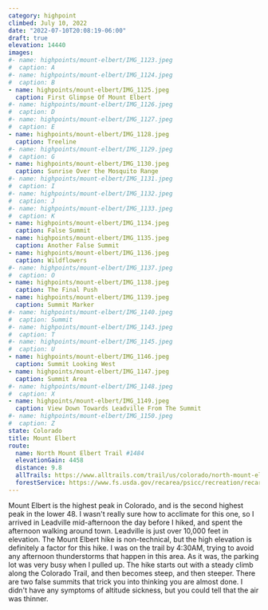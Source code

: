 ```yaml
---
category: highpoint
climbed: July 10, 2022
date: "2022-07-10T20:08:19-06:00"
draft: true
elevation: 14440
images:
#- name: highpoints/mount-elbert/IMG_1123.jpeg
#  caption: A
#- name: highpoints/mount-elbert/IMG_1124.jpeg
#  caption: B
- name: highpoints/mount-elbert/IMG_1125.jpeg
  caption: First Glimpse Of Mount Elbert
#- name: highpoints/mount-elbert/IMG_1126.jpeg
#  caption: D
#- name: highpoints/mount-elbert/IMG_1127.jpeg
#  caption: E
- name: highpoints/mount-elbert/IMG_1128.jpeg
  caption: Treeline
#- name: highpoints/mount-elbert/IMG_1129.jpeg
#  caption: G
- name: highpoints/mount-elbert/IMG_1130.jpeg
  caption: Sunrise Over the Mosquito Range
#- name: highpoints/mount-elbert/IMG_1131.jpeg
#  caption: I
#- name: highpoints/mount-elbert/IMG_1132.jpeg
#  caption: J
#- name: highpoints/mount-elbert/IMG_1133.jpeg
#  caption: K
- name: highpoints/mount-elbert/IMG_1134.jpeg
  caption: False Summit
- name: highpoints/mount-elbert/IMG_1135.jpeg
  caption: Another False Summit
- name: highpoints/mount-elbert/IMG_1136.jpeg
  caption: Wildflowers
#- name: highpoints/mount-elbert/IMG_1137.jpeg
#  caption: O
- name: highpoints/mount-elbert/IMG_1138.jpeg
  caption: The Final Push
- name: highpoints/mount-elbert/IMG_1139.jpeg
  caption: Summit Marker
#- name: highpoints/mount-elbert/IMG_1140.jpeg
#  caption: Summit
#- name: highpoints/mount-elbert/IMG_1143.jpeg
#  caption: T
#- name: highpoints/mount-elbert/IMG_1145.jpeg
#  caption: U
- name: highpoints/mount-elbert/IMG_1146.jpeg
  caption: Summit Looking West
- name: highpoints/mount-elbert/IMG_1147.jpeg
  caption: Summit Area
#- name: highpoints/mount-elbert/IMG_1148.jpeg
#  caption: X
- name: highpoints/mount-elbert/IMG_1149.jpeg
  caption: View Down Towards Leadville From The Summit
#- name: highpoints/mount-elbert/IMG_1150.jpeg
#  caption: Z
state: Colorado
title: Mount Elbert
route:
  name: North Mount Elbert Trail #1484
  elevationGain: 4458
  distance: 9.8
  allTrails: https://www.alltrails.com/trail/us/colorado/north-mount-elbert-trail--3
  forestService: https://www.fs.usda.gov/recarea/psicc/recreation/recarea/?recid=81978
---
```

Mount Elbert is the highest peak in Colorado, and is the second highest peak in the lower 48.  I wasn't really sure how to acclimate for this one, so I arrived in Leadville mid-afternoon the day before I hiked, and spent the afternoon walking around town.  Leadville is just over 10,000 feet in elevation.  The Mount Elbert hike is non-technical, but the high elevation is definitely a factor for this hike.  I was on the trail by 4:30AM, trying to avoid any afternoon thunderstorms that happen in this area.  As it was, the parking lot was very busy when I pulled up.  The hike starts out with a steady climb along the Colorado Trail, and then becomes steep, and then steeper.  There are two false summits that trick you into thinking you are almost done.  I didn't have any symptoms of altitude sickness, but you could tell that the air was thinner.  

